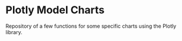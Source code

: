# Plotly Model Charts

Repository of a few functions for some specific charts using the Plotly library.
